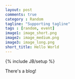 ```yaml
---
layout: post
comments: true
category : Random
tagline: "Supporting tagline"
tags : [random, event]
image1: image_short.png
image2: image_medium.png
image3: image_long.png
short_title: Hello World
---
```

{% include JB/setup %}

There's a blog!